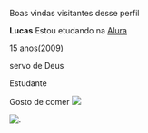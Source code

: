 Boas vindas visitantes desse perfil 

**Lucas**
Estou etudando na [Alura](https://www.alura.com.br/)

15 anos(2009)

servo de Deus

Estudante

Gosto de comer ![](https://i.pinimg.com/736x/e9/e3/c1/e9e3c1608f4b156e628f096038443b4a.jpg)

![.](https://www.google.com/url?sa=i&url=https%3A%2F%2Fpt.vecteezy.com%2Farte-vetorial%2F6828445-face-emojis-expressar-duvidas-ou-pensamentos&psig=AOvVaw2vUyxGT_NwpSZCm-X7mDy8&ust=1723725892829000&source=images&cd=vfe&opi=89978449&ved=0CBIQjRxqFwoTCLiRncbB9IcDFQAAAAAdAAAAABAE)
